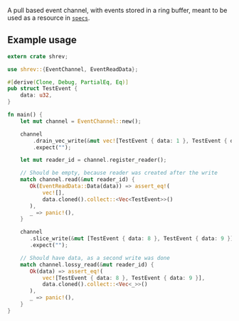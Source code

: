 A pull based event channel, with events stored in a ring buffer,
meant to be used as a resource in [`specs`].
 
[`specs`]: https://github.com/slide-rs/specs

## Example usage

```rust
extern crate shrev;

use shrev::{EventChannel, EventReadData};

#[derive(Clone, Debug, PartialEq, Eq)]
pub struct TestEvent {
    data: u32,
}

fn main() {
    let mut channel = EventChannel::new();

    channel
        .drain_vec_write(&mut vec![TestEvent { data: 1 }, TestEvent { data: 2 }])
        .expect("");

    let mut reader_id = channel.register_reader();

    // Should be empty, because reader was created after the write
    match channel.read(&mut reader_id) {
       Ok(EventReadData::Data(data)) => assert_eq!(
           vec![],
           data.cloned().collect::<Vec<TestEvent>>()
       ),
       _ => panic!(),
    }

    channel
       .slice_write(&mut [TestEvent { data: 8 }, TestEvent { data: 9 }])
       .expect("");

    // Should have data, as a second write was done
    match channel.lossy_read(&mut reader_id) {
       Ok(data) => assert_eq!(
           vec![TestEvent { data: 8 }, TestEvent { data: 9 }],
           data.cloned().collect::<Vec<_>>()
       ),
       _ => panic!(),
    }
}
```
